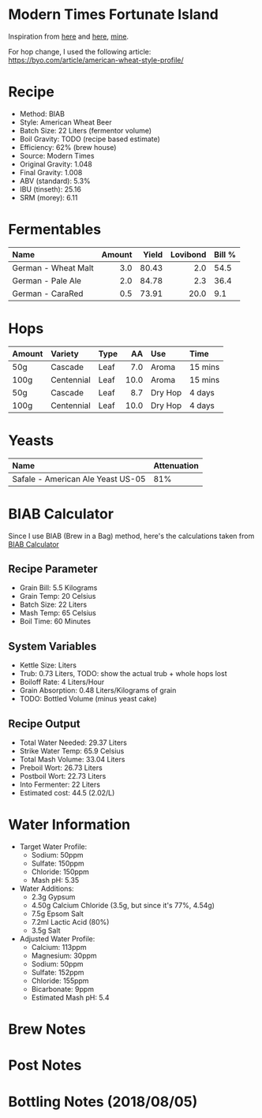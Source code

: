 Modern Times Fortunate Island
================

Inspiration from [here](https://www.themadfermentationist.com/2012/11/hoppy-wheat-with-march-pump-hoprocket.html) and [here](https://www.themadfermentationist.com/2014/03/fortunate-islands-homebrewed-yeast.html), [mine](https://www.brewersfriend.com/homebrew/recipe/view/654729/fortunate-island-2018-05-20).

For hop change, I used the following article: <https://byo.com/article/american-wheat-style-profile/>

Recipe
======

-   Method: BIAB
-   Style: American Wheat Beer
-   Batch Size: 22 Liters (fermentor volume)
-   Boil Gravity: TODO (recipe based estimate)
-   Efficiency: 62% (brew house)
-   Source: Modern Times
-   Original Gravity: 1.048
-   Final Gravity: 1.008
-   ABV (standard): 5.3%
-   IBU (tinseth): 25.16
-   SRM (morey): 6.11

Fermentables
============

| Name                |  Amount|  Yield|  Lovibond| Bill % |
|:--------------------|-------:|------:|---------:|:-------|
| German - Wheat Malt |     3.0|  80.43|       2.0| 54.5   |
| German - Pale Ale   |     2.0|  84.78|       2.3| 36.4   |
| German - CaraRed    |     0.5|  73.91|      20.0| 9.1    |

Hops
====

| Amount | Variety    | Type |    AA| Use     | Time    |
|:-------|:-----------|:-----|-----:|:--------|:--------|
| 50g    | Cascade    | Leaf |   7.0| Aroma   | 15 mins |
| 100g   | Centennial | Leaf |  10.0| Aroma   | 15 mins |
| 50g    | Cascade    | Leaf |   8.7| Dry Hop | 4 days  |
| 100g   | Centennial | Leaf |  10.0| Dry Hop | 4 days  |

Yeasts
======

| Name                              | Attenuation |
|:----------------------------------|:------------|
| Safale - American Ale Yeast US-05 | 81%         |

BIAB Calculator
===============

Since I use BIAB (Brew in a Bag) method, here's the calculations taken from [BIAB Calculator](http://www.biabcalculator.com/)

Recipe Parameter
----------------

-   Grain Bill: 5.5 Kilograms
-   Grain Temp: 20 Celsius
-   Batch Size: 22 Liters
-   Mash Temp: 65 Celsius
-   Boil Time: 60 Minutes

System Variables
----------------

-   Kettle Size: Liters
-   Trub: 0.73 Liters, TODO: show the actual trub + whole hops lost
-   Boiloff Rate: 4 Liters/Hour
-   Grain Absorption: 0.48 Liters/Kilograms of grain
-   TODO: Bottled Volume (minus yeast cake)

Recipe Output
-------------

-   Total Water Needed: 29.37 Liters
-   Strike Water Temp: 65.9 Celsius
-   Total Mash Volume: 33.04 Liters
-   Preboil Wort: 26.73 Liters
-   Postboil Wort: 22.73 Liters
-   Into Fermenter: 22 Liters
-   Estimated cost: 44.5 (2.02/L)

Water Information
=================

-   Target Water Profile:
    -   Sodium: 50ppm
    -   Sulfate: 150ppm
    -   Chloride: 150ppm
    -   Mash pH: 5.35
-   Water Additions:
    -   2.3g Gypsum
    -   4.50g Calcium Chloride (3.5g, but since it's 77%, 4.54g)
    -   7.5g Epsom Salt
    -   7.2ml Lactic Acid (80%)
    -   3.5g Salt
-   Adjusted Water Profile:
    -   Calcium: 113ppm
    -   Magnesium: 30ppm
    -   Sodium: 50ppm
    -   Sulfate: 152ppm
    -   Chloride: 155ppm
    -   Bicarbonate: 9ppm
    -   Estimated Mash pH: 5.4

Brew Notes
==========

Post Notes
==========

Bottling Notes (2018/08/05)
===========================
